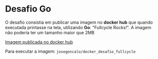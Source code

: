 # Desafio Go

O desafio consistia em publicar uma imagem no **docker hub** que quando executada printasse na tela, utilizando **Go**: "Fullcycle Rocks!". A imagem não poderia ter um tamanho maior que 2MB

[Imagem publicada no docker hub](hhttps://hub.docker.com/repository/docker/josegoncalo/docker_desafio_fullcycle/)

Para executar a imagem: `josegoncalo/docker_desafio_fullcycle` 